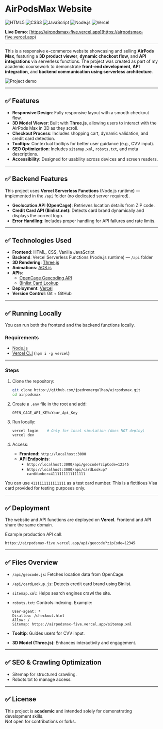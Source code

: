 # AirPodsMax Website

![HTML5](https://img.shields.io/badge/HTML5-E34F26?style=for-the-badge&logo=html5&logoColor=white) ![CSS3](https://img.shields.io/badge/CSS3-1572B6?style=for-the-badge&logo=css3&logoColor=white) ![JavaScript](https://img.shields.io/badge/JavaScript-F7DF1E?style=for-the-badge&logo=javascript&logoColor=black) ![Node.js](https://img.shields.io/badge/Node.js-339933?style=for-the-badge&logo=nodedotjs&logoColor=white) ![Vercel](https://img.shields.io/badge/Vercel-000000?style=for-the-badge&logo=vercel&logoColor=white)  

**Live Demo**: [https://airpodsmax-five.vercel.app](https://airpodsmax-five.vercel.app)  

---

This is a responsive e-commerce website showcasing and selling **AirPods Max**, featuring a **3D product viewer**, **dynamic checkout flow**, and **API integrations** via serverless functions. The project was created as part of my academic coursework to demonstrate **front-end development**, **API integration**, and **backend communication using serverless architecture**.  

![Project demo](./img/demoGif.gif)  

---

## ✅ Features  

- **Responsive Design**: Fully responsive layout with a smooth checkout flow.  
- **3D Model Viewer**: Built with **Three.js**, allowing users to interact with the AirPods Max in 3D as they scroll.  
- **Checkout Process**: Includes shopping cart, dynamic validation, and credit card detection.  
- **Tooltips**: Contextual tooltips for better user guidance (e.g., CVV input).  
- **SEO Optimization**: Includes `sitemap.xml`, `robots.txt`, and meta descriptions.  
- **Accessibility**: Designed for usability across devices and screen readers.  

---

## ✅ Backend Features  

This project uses **Vercel Serverless Functions** (Node.js runtime) — implemented in the `/api` folder (no dedicated server required).  

- **Geolocation API (OpenCage)**: Retrieves location details from ZIP code.  
- **Credit Card API (Binlist.net)**: Detects card brand dynamically and displays the correct logo.  
- **Error Handling**: Includes proper handling for API failures and rate limits.  

---

## ✅ Technologies Used  

- **Frontend**: HTML, CSS, Vanilla JavaScript  
- **Backend**: Vercel Serverless Functions (Node.js runtime) — `/api` folder  
- **3D Rendering**: [Three.js](https://threejs.org/)  
- **Animations**: [AOS.js](https://michalsnik.github.io/aos/)  
- **APIs**:  
  - [OpenCage Geocoding API](https://opencagedata.com/api)  
  - [Binlist Card Lookup](https://lookup.binlist.net/)  
- **Deployment**: [Vercel](https://vercel.com/)  
- **Version Control**: Git + GitHub  

---

## ✅ Running Locally  

You can run both the frontend and the backend functions locally.  

### Requirements  
- [Node.js](https://nodejs.org/)  
- [Vercel CLI](https://vercel.com/download) (`npm i -g vercel`)  

---

### Steps  
1. Clone the repository:  
   ```bash
   git clone https://github.com/jpedromergulhao/airpodsmax.git
   cd airpodsmax
   ```  

2. Create a `.env` file in the root and add:  
   ```
   OPEN_CAGE_API_KEY=Your_Api_Key
   ```  

3. Run locally:  
   ```bash
   vercel login    # Only for local simulation (does NOT deploy)
   vercel dev
   ```  

4. Access:  
   - **Frontend**: `http://localhost:3000`  
   - **API Endpoints**:  
     - `http://localhost:3000/api/geocode?zipCode=12345`  
     - `http://localhost:3000/api/cardLookup?cardNumber=4111111111111111`  

You can use `4111111111111111` as a test card number. This is a fictitious Visa card provided for testing purposes only.  

---

## ✅ Deployment  

The website and API functions are deployed on **Vercel**. Frontend and API share the same domain.  

Example production API call:  
```
https://airpodsmax-five.vercel.app/api/geocode?zipCode=12345
```  

---

## ✅ Files Overview  

- `/api/geocode.js`: Fetches location data from OpenCage.  
- `/api/cardLookup.js`: Detects credit card brand using Binlist.  
- `sitemap.xml`: Helps search engines crawl the site.  
- `robots.txt`: Controls indexing. Example:  

  ```
  User-agent: *
  Disallow: /checkout.html
  Allow: /
  Sitemap: https://airpodsmax-five.vercel.app/sitemap.xml
  ```  

- **Tooltip**: Guides users for CVV input.  
- **3D Model (Three.js)**: Enhances interactivity and engagement.  

---

## ✅ SEO & Crawling Optimization  
- Sitemap for structured crawling.  
- Robots.txt to manage access.  

---

## ✅ License  
This project is **academic** and intended solely for demonstrating development skills.  
Not open for contributions or forks.  
